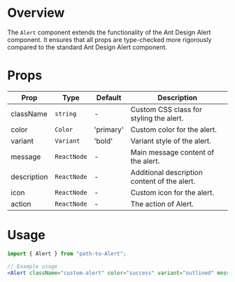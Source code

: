 # Overview

The `Alert` component extends the functionality of the Ant Design Alert component. It ensures that all props are type-checked more rigorously compared to the standard Ant Design Alert component.

# Props

| Prop        | Type        | Default   | Description                                  |
| ----------- | ----------- | --------- | -------------------------------------------- |
| className   | `string`    | -         | Custom CSS class for styling the alert.      |
| color       | `Color`     | 'primary' | Custom color for the alert.                  |
| variant     | `Variant`   | 'bold'    | Variant style of the alert.                  |
| message     | `ReactNode` | -         | Main message content of the alert.           |
| description | `ReactNode` | -         | Additional description content of the alert. |
| icon        | `ReactNode` | -         | Custom icon for the alert.                   |
| action      | `ReactNode` | -         | The action of Alert.                         |

# Usage

```jsx
import { Alert } from "path-to-Alert";

// Example usage
<Alert className="custom-alert" color="success" variant="outlined" message="This is a success alert!" description="Additional description for the alert." icon={<IconComponent />} />;
```
